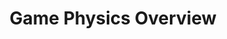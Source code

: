 ---
title: Game Physics Overview
description: 'DESCRIPTION'
datePublished: '4 May 2024'

series:
  seriesName: breadcrumbs-game-physics
  seriesNumber: 1
---